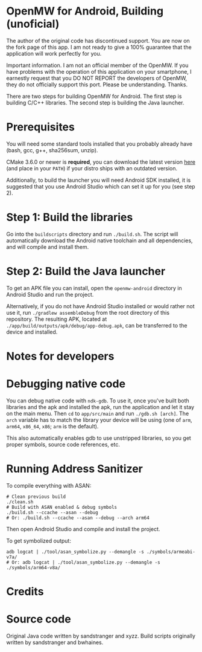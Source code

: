 # OpenMW for Android, Building (unoficial)

The author of the original code has discontinued support. You are now on the fork page of this app. I am not ready to give a 100% guarantee that the application will work perfectly for you.

Important information. I am not an official member of the OpenMW. If you have problems with the operation of this application on your smartphone, I earnestly request that you DO NOT REPORT the developers of OpenMW, they do not officially support this port. Please be understanding. Thanks.

There are two steps for building OpenMW for Android. The first step is building C/C++ libraries. The second step is building the Java launcher.

# Prerequisites

You will need some standard tools installed that you probably already have (bash, gcc, g++, sha256sum, unzip).

CMake 3.6.0 or newer is **required**, you can download the latest version [here](https://cmake.org/download/) (and place in your `PATH`) if your distro ships with an outdated version.

Additionally, to build the launcher you will need Android SDK installed, it is suggested that you use Android Studio which can set it up for you (see step 2).

# Step 1: Build the libraries

Go into the `buildscripts` directory and run `./build.sh`. The script will automatically download the Android native toolchain and all dependencies, and will compile and install them.

# Step 2: Build the Java launcher

To get an APK file you can install, open the `openmw-android` directory in Android Studio and run the project.

Alternatively, if you do not have Android Studio installed or would rather not use it, run `./gradlew assembleDebug` from the root directory of this repository. The resulting APK, located at `./app/build/outputs/apk/debug/app-debug.apk`, can be transferred to the device and installed.

# Notes for developers

# Debugging native code

You can debug native code with `ndk-gdb`. To use it, once you've built both libraries and the apk and installed the apk, run the application and let it stay on the main menu. Then `cd` to `app/src/main` and run `./gdb.sh [arch]`. The `arch` variable has to match the library your device will be using (one of `arm`, `arm64`, `x86_64`, `x86`; `arm` is the default).

This also automatically enables gdb to use unstripped libraries, so you get proper symbols, source code references, etc.

# Running Address Sanitizer

To compile everything with ASAN:

```
# Clean previous build
./clean.sh
# Build with ASAN enabled & debug symbols
./build.sh --ccache --asan --debug
# Or: ./build.sh --ccache --asan --debug --arch arm64
```

Then open Android Studio and compile and install the project.

To get symbolized output:

```
adb logcat | ./tool/asan_symbolize.py --demangle -s ./symbols/armeabi-v7a/
# Or: adb logcat | ./tool/asan_symbolize.py --demangle -s ./symbols/arm64-v8a/
```

# Credits

# Source code

Original Java code written by sandstranger and xyzz. Build scripts originally written by sandstranger and bwhaines.
